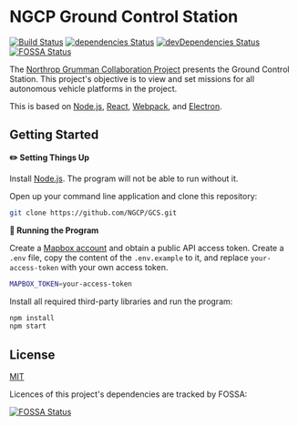 # NGCP Ground Control Station

[![Build Status](https://travis-ci.com/NGCP/GCS.svg?branch=dev-2018)](https://travis-ci.com/NGCP/GCS)
[![dependencies Status](https://david-dm.org/NGCP/GCS/status.svg)](https://david-dm.org/NGCP/GCS)
[![devDependencies Status](https://david-dm.org/NGCP/GCS/dev-status.svg)](https://david-dm.org/NGCP/GCS?type=dev)
[![FOSSA Status](https://app.fossa.com/api/projects/custom%2B9570%2Fgithub.com%2FNGCP%2FGCS.svg?type=shield)](https://app.fossa.com/projects/custom%2B9570%2Fgithub.com%2FNGCP%2FGCS?ref=badge_shield)

The [Northrop Grumman Collaboration Project] presents the Ground Control Station. This project's objective is to view and set missions for all autonomous vehicle platforms in the project.

This is based on [Node.js], [React], [Webpack], and [Electron].

## Getting Started
**:pencil2: Setting Things Up**

Install [Node.js]. The program will not be able to run without it.

Open up your command line application and clone this repository:

```sh
git clone https://github.com/NGCP/GCS.git
```

**:scroll: Running the Program**

Create a [Mapbox account] and obtain a public API access token. Create a `.env` file, copy the content of the `.env.example` to it, and replace `your-access-token` with your own access token.

```sh
MAPBOX_TOKEN=your-access-token
```

Install all required third-party libraries and run the program:

```sh
npm install
npm start
```

## License
[MIT](https://github.com/NGCP/GCS/blob/dev-2018/LICENSE)

Licences of this project's dependencies are tracked by FOSSA:

[![FOSSA Status](https://app.fossa.com/api/projects/custom%2B9570%2Fgithub.com%2FNGCP%2FGCS.svg?type=large)](https://app.fossa.com/projects/custom%2B9570%2Fgithub.com%2FNGCP%2FGCS?ref=badge_large)

[Northrop Grumman Collaboration Project]: http://www.ngcpcalpoly.com/about.html
[Node.js]: https://github.com/nodejs/node
[React]: https://github.com/facebook/react
[Webpack]: https://github.com/webpack/webpack
[Electron]: https://github.com/electron/electron
[Mapbox account]: https://www.mapbox.com/account/
